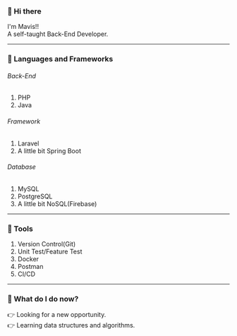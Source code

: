 ### 👋 Hi there 
I'm Mavis!!<br>
A self-taught Back-End Developer.
<hr>

<!--
**clingoram/clingoram** is a ✨ _special_ ✨ repository because its `README.md` (this file) appears on your GitHub profile.

Here are some ideas to get you started:
- 🔭 I’m currently working on ...
- 🌱 I’m currently learning ...
- 👯 I’m looking to collaborate on ...
- 🤔 I’m looking for help with ...
- 💬 Ask me about ...
- 📫 How to reach me: ...
- 😄 Pronouns: ...
- ⚡ Fun fact: ...
-->
### :brain: Languages and Frameworks
<h6>Back-End</h6>
<ol>
  <li>PHP</li>
  <li>Java</li>
</ol>
<h6>Framework</h6>
<ol>
  <li>Laravel</li>
  <li>A little bit Spring Boot</li>
</ol>
<h6>Database</h6>
<ol>
  <li>MySQL</li>
  <li>PostgreSQL</li>
  <li>A little bit NoSQL(Firebase)</li>
</ol>
<hr>

### :hammer: Tools
<ol>
  <li>Version Control(Git)</li>
  <li>Unit Test/Feature Test</li>
  <li>Docker</li>
  <li>Postman</li>
  <li>CI/CD</li>
</ol>
<hr>

### :rocket: What do I do now?
:point_right: Looking for a new opportunity.<br>
:point_right: Learning data structures and algorithms.
